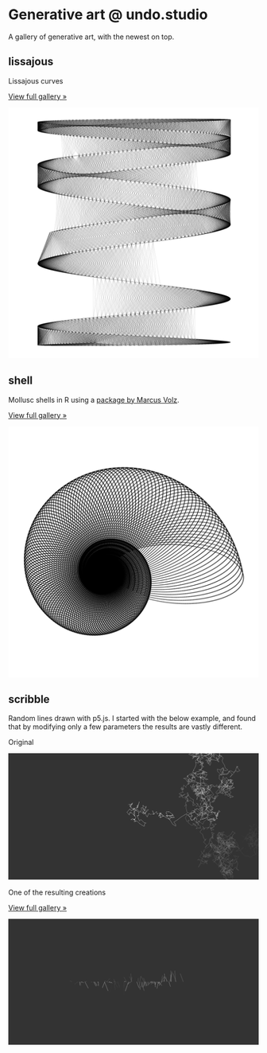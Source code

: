 # Generative art @ undo.studio

A gallery of generative art, with the newest on top.

## lissajous

Lissajous curves

[View full gallery »](lissajous/README.md)

![](lissajous/output/lissajous-8.png)

## shell

Mollusc shells in R using a [package by Marcus Volz](https://github.com/marcusvolz/mathart).

[View full gallery »](shell/README.md)

![](shell/output/shell-7.png)

## scribble

Random lines drawn with p5.js. I started with the below example, and found that
by modifying only a few parameters the results are vastly different.

Original

![](scribble/output/scribble-1.png)

One of the resulting creations

[View full gallery »](scribble/README.md)

![](scribble/output/scribble-2.png)
